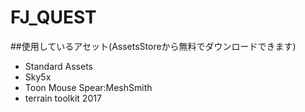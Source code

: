 # FJ_QUEST

##使用しているアセット(AssetsStoreから無料でダウンロードできます)

* Standard Assets
* Sky5x
* Toon Mouse Spear:MeshSmith
* terrain toolkit 2017


